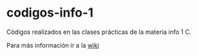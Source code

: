 # codigos-info-1
Códigos realizados en las clases prácticas de la materia info 1 C.

Para más información ir a la [wiki](https://github.com/MartinNievas/codigos-info-1/wiki)
